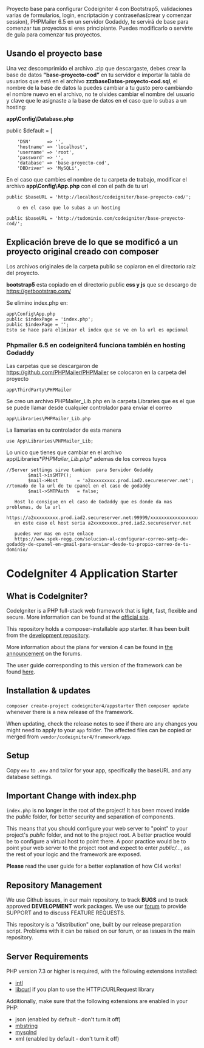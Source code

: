 Proyecto base para configurar Codeigniter 4 con Bootstrap5, validaciones varias de formularios, login, encriptación y contraseñas(crear y comenzar session), PHPMailer 6.5 en un servidor Godaddy, te servirá de base para comenzar tus proyectos si eres principiante. Puedes modificarlo o servirte de guía para comenzar tus proyectos.

## Usando el proyecto base

Una vez descomprimido el archivo .zip que descargaste, debes crear la base de datos **“base-proyecto-cod”** en tu servidor e importar la tabla de usuarios que está en el archivo **zzzbaseDatos-proyecto-cod.sql**, el nombre de la base de datos la puedes cambiar a tu gusto pero cambiando el nombre nuevo en el archivo, no te olvides cambiar el nombre del usuario y clave que le asignaste a la base de datos en el caso que lo subas a un hosting:

**app\Config\Database.php**

public $default = [

		'DSN'      => '',
		'hostname' => 'localhost',
		'username' => 'root',
		'password' => '',
		'database' => 'base-proyecto-cod',
		'DBDriver' => 'MySQLi',
		
En el caso que cambies el nombre de tu carpeta de trabajo, modificar el archivo **app\Config\App.php** con el con el path de tu url

	public $baseURL = 'http://localhost/codeigniter/base-proyecto-cod/';
	
		o en el caso que lo subas a un hosting
	
	public $baseURL = 'http://tudominio.com/codeigniter/base-proyecto-cod/';

## Explicación  breve de lo que se modificó a un proyecto original creado con composer

Los archivos originales de la carpeta public se  copiaron en el directorio raíz del proyecto.


**bootstrap5** esta copiado en el directorio public **css y js** que se descargo de  https://getbootstrap.com/

Se elimino index.php en:

	app\Config\App.php
	public $indexPage = 'index.php';
	public $indexPage = '';
	Esto se hace para eliminar el index que se ve en la url es opcional

### Phpmailer 6.5 en codeigniter4 funciona también en hosting Godaddy

Las carpetas que se descargaron de https://github.com/PHPMailer/PHPMailer se colocaron en la carpeta del proyecto 

	app\ThirdParty\PHPMailer

Se creo un archivo PHPMailer_Lib.php en la carpeta Libraries que es el que se puede llamar desde cualquier controlador para enviar el correo

	app\Libraries\PHPMailer_Lib.php

La llamarias en tu controlador de esta manera

	use App\Libraries\PHPMailer_Lib;

Lo unico que tienes que cambiar en el archivo app\Libraries\**PHPMailer_Lib.php** ademas de los correos tuyos

	//Server settings sirve tambien  para Servidor Godaddy
            $mail->isSMTP();                                                       
            $mail->Host       = 'a2xxxxxxxxx.prod.iad2.secureserver.net';      //tomado de la url de tu cpanel en el caso de godaddy 
            $mail->SMTPAuth   = false;   
	    
	   Host lo consigue en el caso de Godaddy que es donde da mas problemas, de la url
	   https://a2xxxxxxxxx.prod.iad2.secureserver.net:99999/xxxxxxxxxxxxxxxxxxxxxxxxxxxxxxxxxxxxx
	   en este caso el host seria a2xxxxxxxxx.prod.iad2.secureserver.net
	   
	   puedes ver mas en este enlace
	   https://www.spek-regg.com/solucion-al-configurar-correo-smtp-de-godaddy-de-cpanel-en-gmail-para-enviar-desde-tu-propio-correo-de-tu-dominio/
	    

# CodeIgniter 4 Application Starter

## What is CodeIgniter?

CodeIgniter is a PHP full-stack web framework that is light, fast, flexible and secure.
More information can be found at the [official site](http://codeigniter.com).

This repository holds a composer-installable app starter.
It has been built from the
[development repository](https://github.com/codeigniter4/CodeIgniter4).

More information about the plans for version 4 can be found in [the announcement](http://forum.codeigniter.com/thread-62615.html) on the forums.

The user guide corresponding to this version of the framework can be found
[here](https://codeigniter4.github.io/userguide/).

## Installation & updates

`composer create-project codeigniter4/appstarter` then `composer update` whenever
there is a new release of the framework.

When updating, check the release notes to see if there are any changes you might need to apply
to your `app` folder. The affected files can be copied or merged from
`vendor/codeigniter4/framework/app`.

## Setup

Copy `env` to `.env` and tailor for your app, specifically the baseURL
and any database settings.

## Important Change with index.php

`index.php` is no longer in the root of the project! It has been moved inside the *public* folder,
for better security and separation of components.

This means that you should configure your web server to "point" to your project's *public* folder, and
not to the project root. A better practice would be to configure a virtual host to point there. A poor practice would be to point your web server to the project root and expect to enter *public/...*, as the rest of your logic and the
framework are exposed.

**Please** read the user guide for a better explanation of how CI4 works!

## Repository Management

We use Github issues, in our main repository, to track **BUGS** and to track approved **DEVELOPMENT** work packages.
We use our [forum](http://forum.codeigniter.com) to provide SUPPORT and to discuss
FEATURE REQUESTS.

This repository is a "distribution" one, built by our release preparation script.
Problems with it can be raised on our forum, or as issues in the main repository.

## Server Requirements

PHP version 7.3 or higher is required, with the following extensions installed:

- [intl](http://php.net/manual/en/intl.requirements.php)
- [libcurl](http://php.net/manual/en/curl.requirements.php) if you plan to use the HTTP\CURLRequest library

Additionally, make sure that the following extensions are enabled in your PHP:

- json (enabled by default - don't turn it off)
- [mbstring](http://php.net/manual/en/mbstring.installation.php)
- [mysqlnd](http://php.net/manual/en/mysqlnd.install.php)
- xml (enabled by default - don't turn it off)
